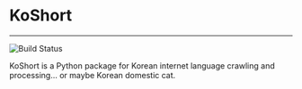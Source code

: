# KoShort
---
![Build Status](https://travis-ci.org/koshort/koshort.svg?branch=master)

KoShort is a Python package for Korean internet language crawling and processing... or maybe Korean domestic cat.
